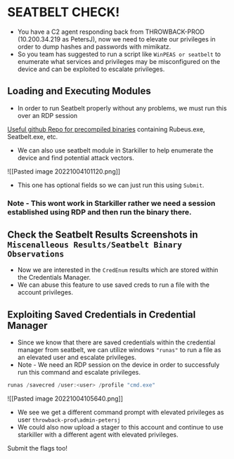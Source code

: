 # SEATBELT CHECK!
- You have a C2 agent responding back from THROWBACK-PROD (10.200.34.219 as PetersJ), now we need to elevate our privileges in order to dump hashes and passwords with mimikatz.
- So you team has suggested to run a script like `WinPEAS or seatbelt` to enumerate what services and privileges may be misconfigured on the device and can be exploited to escalate privileges.



## Loading and Executing Modules
- In order to run Seatbelt properly without any problems, we must run this over an RDP session

[Useful github Repo for precompiled binaries](https://github.com/r3motecontrol/Ghostpack-CompiledBinaries) containing Rubeus.exe, Seatbelt.exe, etc.


- We can also use seatbelt module in Starkiller to help enumerate the device and find potential attack vectors.

![[Pasted image 20221004101120.png]]
- This one has optional fields so we can just run this using `Submit`.

### Note - This wont work in Starkiller rather we need a session established using RDP and then run the binary there.


## Check the Seatbelt Results Screenshots in `Miscenalleous Results/Seatbelt Binary Observations`

- Now we are interested in the `CredEnum` results which are stored within the Credentials Manager.
- We can abuse this feature to use saved creds to run a file with the account privileges.


## Exploiting Saved Credentials in Credential Manager
- Since we know that there are saved credentials within the credential manager from seatbelt, we can utilize windows `"runas"` to run a file as an elevated user and escalate privileges.
- Note -  We need an RDP session on the device in order to successfuly run this command and escalate privileges.

```powershell
runas /savecred /user:<user> /profile "cmd.exe"
```
![[Pasted image 20221004105640.png]]
- We see we get a different command prompt with elevated privileges  as user `throwback-prod\admin-petersj`
- We could also now upload a stager to this account and continue to use starkiller with a different agent with elevated privileges.


Submit the flags too!
